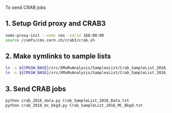 
To send CRAB jobs

## 1. Setup Grid proxy and CRAB3
```bash
voms-proxy-init --voms cms -valid 168:00:00
source /cvmfs/cms.cern.ch/crab3/crab.sh
```

## 2. Make symlinks to sample lists
```bash
ln -s ${CMSSW_BASE}/src/XMuMuAnalysis/SamplesList/Crab_SampleList_2016_Data.txt    .
ln -s ${CMSSW_BASE}/src/XMuMuAnalysis/SamplesList/Crab_SampleList_2016_MC_Bkgd.txt .
``` 


## 3. Send CRAB jobs
```bash
python crab_2016_data.py Crab_SampleList_2016_Data.txt
python crab_2016_mc_bkgd.py Crab_SampleList_2016_MC_Bkgd.txt
```